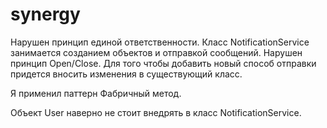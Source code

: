 # synergy
Нарушен принцип единой ответственности. Класс NotificationService занимается созданием объектов и отправкой сообщений.
Нарушен принцип Open/Close. Для того чтобы добавить новый способ отправки придется вносить изменения в существующий класс.

Я применил паттерн Фабричный метод.

Объект User наверно не стоит внедрять в класс NotificationService.
